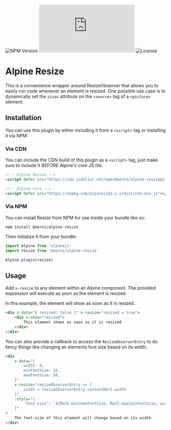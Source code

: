 ![NPM Version](https://badgen.net/npm/v/@aerni/alpine-resize?style=flat-square)
![Build Size](https://badgen.net/badgesize/gzip/aerni/alpine-resize/main/dist/cdn.min.js?style=flat-square)
![License](https://img.shields.io/github/license/aerni/tailwindcss-rfs?style=flat-square)

# Alpine Resize
This is a convenience wrapper around ResizeObserver that allows you to easily run code whenever an element is resized. One possible use case is to dynamically set the `sizes` attribute on the `<source>` tag of a `<picture>` element.

## Installation
You can use this plugin by either including it from a `<script>` tag or installing it via NPM:

### Via CDN
You can include the CDN build of this plugin as a `<script>` tag, just make sure to include it BEFORE Alpine's core JS file.

```html
<!-- Alpine Resize -->
<script defer src="https://cdn.jsdelivr.net/npm/@aerni/alpine-resize@1.x.x/dist/cdn.min.js"></script>

<!-- Alpine Core -->
<script defer src="https://unpkg.com/alpinejs@3.x.x/dist/cdn.min.js"></script>
```

### Via NPM
You can install Resize from NPM for use inside your bundle like so:

```
npm install @aerni/alpine-resize
```

Then initialize it from your bundle:

```js
import Alpine from 'alpinejs'
import resize from '@aerni/alpine-resize'

Alpine.plugin(resize)
```

## Usage
Add `x-resize` to any element within an Alpine component. The provided expression will execute as soon as the element is resized.

In this example, the element will show as soon as it is resized.

```html
<div x-data="{ resized: false }" x-resize="resized = true">
    <div x-show="resized">
        This element shows as soon as it is resized
    </div>
</div>
```

You can also provide a callback to access the `ResizeObserverEntry` to do fancy things like changing an elements font size based on its width.

```html
<div
    x-data="{
        width: 0,
        minFontSize: 15,
        maxFontSize: 50,
    }"
    x-resize="resizeObserverEntry => {
        width = resizeObserverEntry.contentRect.width
    }"
    :style="{
        'font-size': `${Math.min(maxFontSize, Math.max(minFontSize, width * 0.05))}px`,
    }"
>
    The font-size of this element will change based on its width
</div>
```
